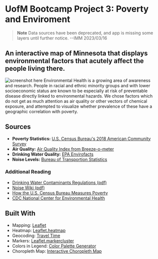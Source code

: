 # UofM Bootcamp Project 3: Poverty and Enviroment
> **Note**
> Data sources have been deprecated, and app is missing some layers until further notice. --IMM 2023/03/16
## An interactive map of Minnesota that displays environmental factors that acutely affect the people living there. 

![screenshot here](header.png)
Environmental Health is a growing area of awareness and research. People in racial and ethnic minority groups and with lower socioeconomic status are known to be especially at risk of preventable disease directly linked to environmental hazards. We chose factors which do not get as much attention as air quality or other vectors of chemical exposure, and attempted to visualize whether prevalence of these have a geographic correlation with poverty.

## Sources

* **Poverty Statistics:** [U.S. Census Bureau's 2018 American Community Survey](https://www.census.gov/data/developers/data-sets/acs-1year.html)
* **Air Quality:** [Air Quality Index from Breeze-o-meter](https://breezometer.com/)
* **Drinking Water Quality:** [EPA Envirofacts](https://www.epa.gov/enviro/sdwis-model)
* **Noise Levels:** [Bureau of Transportion Statistics](https://maps.bts.dot.gov/services/rest/services/Noise/CONUS_ROAD_AND_AVIATION_NOISE_IS_Apr_2018/ImageServer)

### Additional Reading

* [Drinking Water Contaminants Regulations (pdf)](https://www.epa.gov/sites/production/files/2016-06/documents/npwdr_complete_table.pdf)<br/>
* [Noise Wiki (pdf)](https://www.epa.gov/sites/production/files/2016-06/documents/npwdr_complete_table.pdf)<br/>
* [How the U.S. Census Bureau Measures Poverty](https://www.census.gov/topics/income-poverty/poverty/guidance/poverty-measures.html)
* [CDC National Center for Environmental Health](https://www.cdc.gov/nceh/)

## Built With
* Mapping: [Leaflet](https://leafletjs.com/)
* Heatmap: [Leaflet.heatmap](https://leafletjs.com/)
* Geocoding: [Travel Time](https://traveltime.com/)
* Markers: [Leaflet.markercluster](https://github.com/Leaflet/Leaflet.markercluster)
* Colors in Legend: [Color Palette Generator](https://github.com/google/palette.js#readme)
* Choropleth Map: [Interactive Choropleth Map](https://leafletjs.com/examples/choropleth/)
